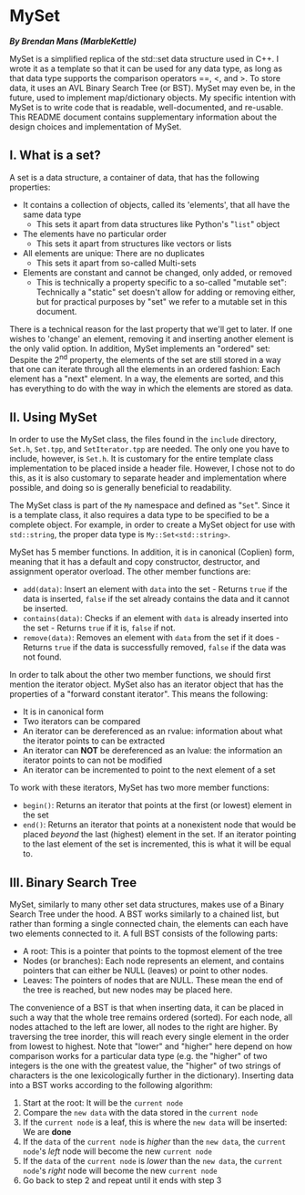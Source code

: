 # MySet
***By Brendan Mans (MarbleKettle)***

MySet is a simplified replica of the std::set data structure used in C++. I wrote it as a template so that it can be used for any data type, as long as that data type supports the comparison operators ==, <, and >. To store data, it uses an AVL Binary Search Tree (or BST). MySet may even be, in the future, used to implement map/dictionary objects. My specific intention with MySet is to write code that is readable, well-documented, and re-usable. This README document contains supplementary information about the design choices and implementation of MySet.

## I. What is a set?

A set is a data structure, a container of data, that has the following properties:

- It contains a collection of objects, called its 'elements', that all have the same data type
    - This sets it apart from data structures like Python's "`list`" object
- The elements have no particular order
    - This sets it apart from structures like vectors or lists
- All elements are unique: There are no duplicates
    - This sets it apart from so-called Multi-sets
- Elements are constant and cannot be changed, only added, or removed
    - This is technically a property specific to a so-called "mutable set": Technically a "static" set doesn't allow for adding or removing either, but for practical purposes by "set" we refer to a mutable set in this document.

There is a technical reason for the last property that we'll get to later. If one wishes to 'change' an element, removing it and inserting another element is the only valid option. In addition, MySet implements an "ordered" set: Despite the 2<sup>nd</sup> property, the elements of the set are still stored in a way that one can iterate through all the elements in an ordered fashion: Each element has a "next" element. In a way, the elements are sorted, and this has everything to do with the way in which the elements are stored as data.

## II. Using MySet

In order to use the MySet class, the files found in the `include` directory, `Set.h`, `Set.tpp`, and `SetIterator.tpp` are needed. The only one you have to include, however, is `Set.h`. It is customary for the entire template class implementation to be placed inside a header file. However, I chose not to do this, as it is also customary to separate header and implementation where possible, and doing so is generally beneficial to readability.

The MySet class is part of the `My` namespace and defined as "`Set`". Since it is a template class, it also requires a data type to be specified to be a complete object. For example, in order to create a MySet object for use with `std::string`, the proper data type is `My::Set<std::string>`.

MySet has 5 member functions. In addition, it is in canonical (Coplien) form, meaning that it has a default and copy constructor, destructor, and assignment operator overload. The other member functions are:
- `add(data)`: Insert an element with `data` into the set - Returns `true` if the data is inserted, `false` if the set already contains the data and it cannot be inserted.
- `contains(data)`: Checks if an element with `data` is already inserted into the set - Returns `true` if it is, `false` if not.
- `remove(data)`: Removes an element with `data` from the set if it does - Returns `true` if the data is successfully removed, `false` if the data was not found.

In order to talk about the other two member functions, we should first mention the iterator object. MySet also has an iterator object that has the properties of a "forward constant iterator". This means the following:
- It is in canonical form
- Two iterators can be compared
- An iterator can be dereferenced as an rvalue: information about what the iterator points to can be extracted
- An iterator can **NOT** be dereferenced as an lvalue: the information an iterator points to can not be modified
- An iterator can be incremented to point to the next element of a set

To work with these iterators, MySet has two more member functions:
- `begin()`: Returns an iterator that points at the first (or lowest) element in the set
- `end()`: Returns an iterator that points at a nonexistent node that would be placed *beyond* the last (highest) element in the set. If an iterator pointing to the last element of the set is incremented, this is what it will be equal to.

## III. Binary Search Tree

MySet, similarly to many other set data structures, makes use of a Binary Search Tree under the hood. A BST works similarly to a chained list, but rather than forming a single connected chain, the elements can each have two elements connected to it. A full BST consists of the following parts:
- A root: This is a pointer that points to the topmost element of the tree
- Nodes (or branches): Each node represents an element, and contains pointers that can either be NULL (leaves) or point to other nodes.
- Leaves: The pointers of nodes that are NULL. These mean the end of the tree is reached, but new nodes may be placed here.

The convenience of a BST is that when inserting data, it can be placed in such a way that the whole tree remains ordered (sorted). For each node, all nodes attached to the left are lower, all nodes to the right are higher. By traversing the tree inorder, this will reach every single element in the order from lowest to highest. Note that "lower" and "higher" here depend on how comparison works for a particular data type (e.g. the "higher" of two integers is the one with the greatest value, the "higher" of two strings of characters is the one lexicologically further in the dictionary). Inserting data into a BST works according to the following algorithm:
1. Start at the root: It will be the `current node`
2. Compare the `new data` with the data stored in the `current node`
3. If the `current node` is a leaf, this is where the `new data` will be inserted: We are **done**
4. If the `data` of the `current node` is *higher* than the `new data`, the `current node`'s *left* node will become the new `current node`
5. If the `data` of the `current node` is *lower* than the `new data`, the `current node`'s *right* node will become the new `current node`
6. Go back to step 2 and repeat until it ends with step 3

